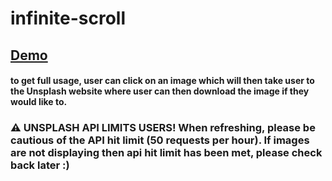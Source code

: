 # infinite-scroll

## [Demo](https://introvette.github.io/infinite-scroll/)

#### to get full usage, user can click on an image which will then take user to the Unsplash website where user can then download the image if they would like to.

### ⚠️ UNSPLASH API LIMITS USERS! When refreshing, please be cautious of the API hit limit (50 requests per hour). If images are not displaying then api hit limit has been met, please check back later :)
